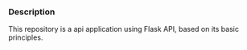 ### Description
This repository is a api application using Flask API, based on its basic principles.
